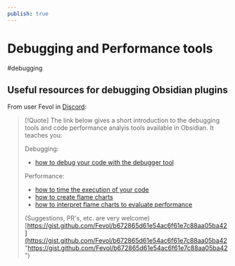 ```yaml
---
publish: true
---
```


# Debugging and Performance tools

<span class="related-pages">#debugging</span>

## Useful resources for debugging Obsidian plugins

From user Fevol in [Discord](https://discord.com/channels/686053708261228577/840286264964022302/1171115922266800188):

> [!Quote]
> The link below gives a short introduction to the debugging tools and code performance analyis tools available in Obsidian. It teaches you:
>
> Debugging:
>
> - [how to debug your code with the debugger tool](https://gist.github.com/Fevol/b672865d61e54ac6f61e7c88aa05ba42#debugging-your-code)
>
> Performance:
>
> - [how to time the execution of your code](https://gist.github.com/Fevol/b672865d61e54ac6f61e7c88aa05ba42#timing-your-code)
> - [how to create flame charts](https://gist.github.com/Fevol/b672865d61e54ac6f61e7c88aa05ba42#flame-charts-firechart_with_upwards_trend)
> - [how to interpret flame charts to evaluate performance](https://gist.github.com/Fevol/b672865d61e54ac6f61e7c88aa05ba42#interpreting-your-flame-chart)
>
> (Suggestions, PR's, etc. are very welcome) [https://gist.github.com/Fevol/b672865d61e54ac6f61e7c88aa05ba42](https://gist.github.com/Fevol/b672865d61e54ac6f61e7c88aa05ba42 "https://gist.github.com/Fevol/b672865d61e54ac6f61e7c88aa05ba42")
